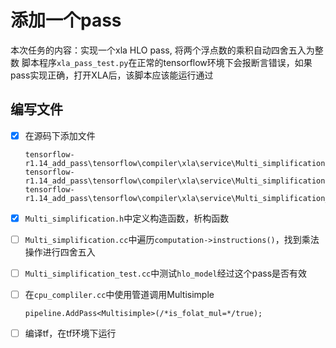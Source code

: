 # 添加一个pass

本次任务的内容：实现一个xla HLO pass, 将两个浮点数的乘积自动四舍五入为整数
脚本程序`xla_pass_test.py`在正常的tensorflow环境下会报断言错误，如果pass实现正确，打开XLA后，该脚本应该能运行通过
## 编写文件
- [x] 在源码下添加文件
  ``` 
  tensorflow-r1.14_add_pass\tensorflow\compiler\xla\service\Multi_simplification.h
  tensorflow-r1.14_add_pass\tensorflow\compiler\xla\service\Multi_simplification.cc
  tensorflow-r1.14_add_pass\tensorflow\compiler\xla\service\Multi_simplification_test.cc
  ```

- [x] `Multi_simplification.h`中定义构造函数，析构函数
- [ ] `Multi_simplification.cc`中遍历`computation->instructions()`，找到乘法操作进行四舍五入
- [ ] `Multi_simplification_test.cc`中测试`hlo_model`经过这个pass是否有效
- [ ] 在`cpu_compliler.cc`中使用管道调用Multisimple

    `pipeline.AddPass<Multisimple>(/*is_folat_mul=*/true);`
- [ ] 编译tf，在tf环境下运行



